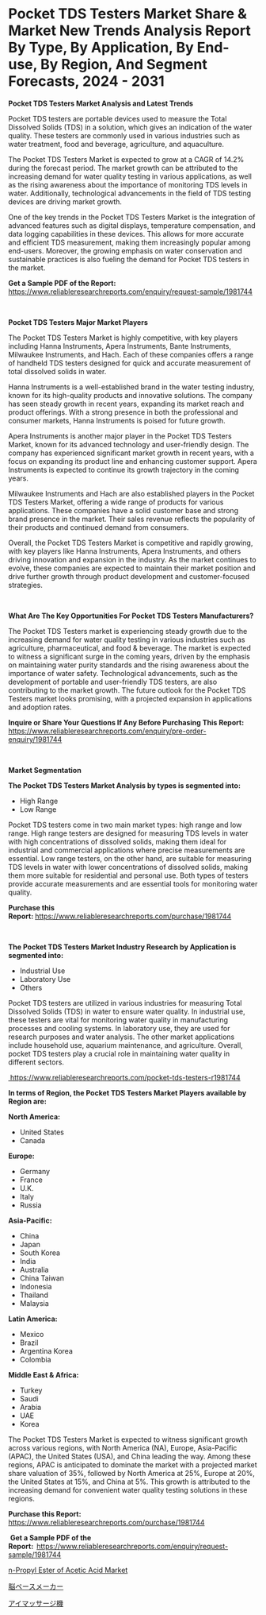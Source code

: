 <p><h1>Pocket TDS Testers Market Share & Market New Trends Analysis Report By Type, By Application, By End-use, By Region, And Segment Forecasts, 2024 - 2031</h1></p><p><strong>Pocket TDS Testers Market Analysis and Latest Trends</strong></p>
<p><p>Pocket TDS testers are portable devices used to measure the Total Dissolved Solids (TDS) in a solution, which gives an indication of the water quality. These testers are commonly used in various industries such as water treatment, food and beverage, agriculture, and aquaculture.</p><p>The Pocket TDS Testers Market is expected to grow at a CAGR of 14.2% during the forecast period. The market growth can be attributed to the increasing demand for water quality testing in various applications, as well as the rising awareness about the importance of monitoring TDS levels in water. Additionally, technological advancements in the field of TDS testing devices are driving market growth.</p><p>One of the key trends in the Pocket TDS Testers Market is the integration of advanced features such as digital displays, temperature compensation, and data logging capabilities in these devices. This allows for more accurate and efficient TDS measurement, making them increasingly popular among end-users. Moreover, the growing emphasis on water conservation and sustainable practices is also fueling the demand for Pocket TDS testers in the market.</p></p>
<p><strong>Get a Sample PDF of the Report:&nbsp;</strong> <a href="https://www.reliableresearchreports.com/enquiry/request-sample/1981744">https://www.reliableresearchreports.com/enquiry/request-sample/1981744</a></p>
<p>&nbsp;</p>
<p><strong>Pocket TDS Testers Major Market Players</strong></p>
<p><p>The Pocket TDS Testers Market is highly competitive, with key players including Hanna Instruments, Apera Instruments, Bante Instruments, Milwaukee Instruments, and Hach. Each of these companies offers a range of handheld TDS testers designed for quick and accurate measurement of total dissolved solids in water.</p><p>Hanna Instruments is a well-established brand in the water testing industry, known for its high-quality products and innovative solutions. The company has seen steady growth in recent years, expanding its market reach and product offerings. With a strong presence in both the professional and consumer markets, Hanna Instruments is poised for future growth.</p><p>Apera Instruments is another major player in the Pocket TDS Testers Market, known for its advanced technology and user-friendly design. The company has experienced significant market growth in recent years, with a focus on expanding its product line and enhancing customer support. Apera Instruments is expected to continue its growth trajectory in the coming years.</p><p>Milwaukee Instruments and Hach are also established players in the Pocket TDS Testers Market, offering a wide range of products for various applications. These companies have a solid customer base and strong brand presence in the market. Their sales revenue reflects the popularity of their products and continued demand from consumers.</p><p>Overall, the Pocket TDS Testers Market is competitive and rapidly growing, with key players like Hanna Instruments, Apera Instruments, and others driving innovation and expansion in the industry. As the market continues to evolve, these companies are expected to maintain their market position and drive further growth through product development and customer-focused strategies.</p></p>
<p>&nbsp;</p>
<p><strong>What Are The Key Opportunities For Pocket TDS Testers Manufacturers?</strong></p>
<p><p>The Pocket TDS Testers market is experiencing steady growth due to the increasing demand for water quality testing in various industries such as agriculture, pharmaceutical, and food & beverage. The market is expected to witness a significant surge in the coming years, driven by the emphasis on maintaining water purity standards and the rising awareness about the importance of water safety. Technological advancements, such as the development of portable and user-friendly TDS testers, are also contributing to the market growth. The future outlook for the Pocket TDS Testers market looks promising, with a projected expansion in applications and adoption rates.</p></p>
<p><strong>Inquire or Share Your Questions If Any Before Purchasing This Report:</strong> <a href="https://www.reliableresearchreports.com/enquiry/pre-order-enquiry/1981744">https://www.reliableresearchreports.com/enquiry/pre-order-enquiry/1981744</a></p>
<p>&nbsp;</p>
<p><strong>Market Segmentation</strong></p>
<p><strong>The Pocket TDS Testers Market Analysis by types is segmented into:</strong></p>
<p><ul><li>High Range</li><li>Low Range</li></ul></p>
<p><p>Pocket TDS testers come in two main market types: high range and low range. High range testers are designed for measuring TDS levels in water with high concentrations of dissolved solids, making them ideal for industrial and commercial applications where precise measurements are essential. Low range testers, on the other hand, are suitable for measuring TDS levels in water with lower concentrations of dissolved solids, making them more suitable for residential and personal use. Both types of testers provide accurate measurements and are essential tools for monitoring water quality.</p></p>
<p><strong>Purchase this Report:&nbsp;</strong><a href="https://www.reliableresearchreports.com/purchase/1981744">https://www.reliableresearchreports.com/purchase/1981744</a></p>
<p>&nbsp;</p>
<p><strong>The Pocket TDS Testers Market Industry Research by Application is segmented into:</strong></p>
<p><ul><li>Industrial Use</li><li>Laboratory Use</li><li>Others</li></ul></p>
<p><p>Pocket TDS testers are utilized in various industries for measuring Total Dissolved Solids (TDS) in water to ensure water quality. In industrial use, these testers are vital for monitoring water quality in manufacturing processes and cooling systems. In laboratory use, they are used for research purposes and water analysis. The other market applications include household use, aquarium maintenance, and agriculture. Overall, pocket TDS testers play a crucial role in maintaining water quality in different sectors.</p></p>
<p><a href="https://www.reliableresearchreports.com/pocket-tds-testers-r1981744">&nbsp;https://www.reliableresearchreports.com/pocket-tds-testers-r1981744</a></p>
<p><strong>In terms of Region, the Pocket TDS Testers Market Players available by Region are:</strong></p>
<p>
    <p> <strong> North America: </strong>
        <ul>
            <li>United States</li>
            <li>Canada</li>
        </ul>
        </p> 
    <p> <strong> Europe: </strong>
        <ul>
            <li>Germany</li>
            <li>France</li>
            <li>U.K.</li>
            <li>Italy</li>
            <li>Russia</li>
        </ul>
        </p> 
    <p> <strong> Asia-Pacific: </strong>
        <ul>
            <li>China</li>
            <li>Japan</li>
            <li>South Korea</li>
            <li>India</li>
            <li>Australia</li>
            <li>China Taiwan</li>
            <li>Indonesia</li>
            <li>Thailand</li>
            <li>Malaysia</li>
        </ul>
        </p> 
    <p> <strong> Latin America: </strong>
        <ul>
            <li>Mexico</li>
            <li>Brazil</li>
            <li>Argentina Korea</li>
            <li>Colombia</li>
        </ul>
        </p> 
    <p> <strong> Middle East & Africa: </strong>
        <ul>
            <li>Turkey</li>
            <li>Saudi</li>
            <li>Arabia</li>
            <li>UAE</li>
            <li>Korea</li>
        </ul>
    </p>
    </p>
<p><p>The Pocket TDS Testers Market is expected to witness significant growth across various regions, with North America (NA), Europe, Asia-Pacific (APAC), the United States (USA), and China leading the way. Among these regions, APAC is anticipated to dominate the market with a projected market share valuation of 35%, followed by North America at 25%, Europe at 20%, the United States at 15%, and China at 5%. This growth is attributed to the increasing demand for convenient water quality testing solutions in these regions.</p></p>
<p><strong>Purchase this Report: </strong><a href="https://www.reliableresearchreports.com/purchase/1981744">https://www.reliableresearchreports.com/purchase/1981744</a></p>
<p>&nbsp;<strong>Get a Sample PDF of the Report:&nbsp;&nbsp;</strong><a href="https://www.reliableresearchreports.com/enquiry/request-sample/1981744">https://www.reliableresearchreports.com/enquiry/request-sample/1981744</a></p>
<p><strong></strong></p>
<p><p><a href="https://issuu.com/reportprime-2/docs/n-propyl-ester-of-acetic-acid-market-size-2030.ppt">n-Propyl Ester of Acetic Acid Market</a></p><p><a href="https://github.com/oqoeusbvpadwjs08/Market-Research-Report-List-1/blob/main/951673045658.md">脳ペースメーカー</a></p><p><a href="https://github.com/AaronVargas43/Market-Research-Report-List-1/blob/main/490352645659.md">アイマッサージ機</a></p></p>